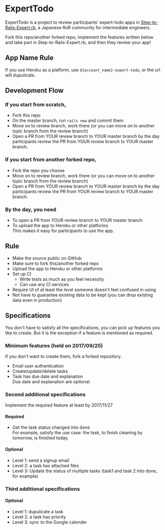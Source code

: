 # ExpertTodo
ExpertTodo is a project to review participants' expert-todo apps in [Step-to-Rails-Expert.rb](https://step-to-rails-expert-rb.connpass.com/), a Japanese RoR community for intermediate engineers.

Fork this repo/another forked repo, implement the features written below and take part in Step-to-Rails-Expert.rb, and then they review your app!


## App Name Rule
If you use Heroku as a platform, use `${account_name}-expert-todo`, or the url will dupulicate.

## Development Flow
### If you start from scratch,
- Fork this repo
- On the master branch, run `rails new` and commit them
- Move on to review branch, work there (or you can move on to another topic branch from the review branch)
- Open a PR from YOUR review branch to YOUR master branch by the day  
participants review the PR from YOUR review branch to YOUR master branch.

### If you start from another forked repo,
- Fork the repo you choose
- Move on to review branch, work there (or you can move on to another topic branch from the review branch)
- Open a PR from YOUR review branch to YOUR master branch by the day  
participants review the PR from YOUR review branch to YOUR master branch.

### By the day, you need
- To open a PR from YOUR review branch to YOUR master branch 
- To upload the app to Heroku or other platforms  
This makes it easy for participants to use the app.

## Rule
- Make the source public on GitHub
- Make sure to fork this/another forked repo
- Upload the app to Heroku or other platforms
- Set up CI
  - Write tests as much as you feel necessity
  - Can use any CI services
- Require UI of at least the level someone doesn't feel confused in using
- Not have to guarantee existing data to be kept (you can drop existing data even in production)

## Specifications
You don't have to satisfy all the specifications, you can pick up features you like to create. But it is the exception if a feature is mentioned as required.
### Minimum features (held on 2017/09/25)
If you don't want to create them, fork a forked repository.
- Email user authentication
- Create/update/delete tasks
- Task has due date and explanation  
Due date and explanation are optional.

### Second additional specifications
Implement the required feature at least by 2017/11/27
#### Required
- Get the task status changed into done  
For example, satisfy the use case: the task, to finish cleaning by tomorrow, is finished today.

#### Optional
- Level 1: send a signup email
- Level 2: a task has attached files
- Level 3: Update the status of multiple tasks (task1 and task 2 into done, for example)

### Third additional specifications
#### Optional
- Level 1: dupulicate a task  
- Level 2: a task has priority
- Level 3: sync to the Google calender